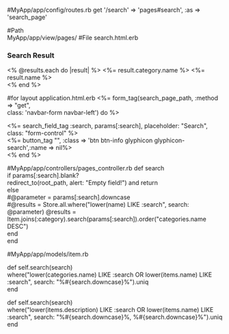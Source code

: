 #MyApp/app/config/routes.rb
get '/search' => 'pages#search', :as => 'search_page'


#Path     
MyApp/app/view/pages/
#File 
search.html.erb
<h3>Search Result</h3>  
    <% @results.each do |result| %>  
        <%= result.category.name %> <%= result.name %><br>  
    <% end %>


#for layout application.html.erb
<%= form_tag(search_page_path, :method => "get",   
    class: 'navbar-form navbar-left') do %>  
  <div class="input-group">  
    <%= search_field_tag :search, params[:search], placeholder: "Search", class: "form-control" %>  
    <div class="input-group-btn">  
      <%= button_tag "", :class => 'btn btn-info glyphicon glyphicon-search',:name => nil%>  
    </div>  
  </div>  
<% end %>


#MyApp/app/controllers/pages_controller.rb
def search  
  if params[:search].blank?  
    redirect_to(root_path, alert: "Empty field!") and return  
  else  
    #@parameter = params[:search].downcase  
    #@results = Store.all.where("lower(name) LIKE :search", search: @parameter)
    @results = Item.joins(:category).search(params[:search]).order("categories.name DESC")  
  end  
end


#MyApp/app/models/item.rb

def self.search(search)  
   where("lower(categories.name) LIKE :search OR lower(items.name) LIKE :search", search: "%#{search.downcase}%").uniq   
end


 def self.search(search)  
     where("lower(items.description) LIKE :search OR lower(items.name) LIKE :search", search: "%#{search.downcase}%, %#{search.downcase}%").uniq   
end